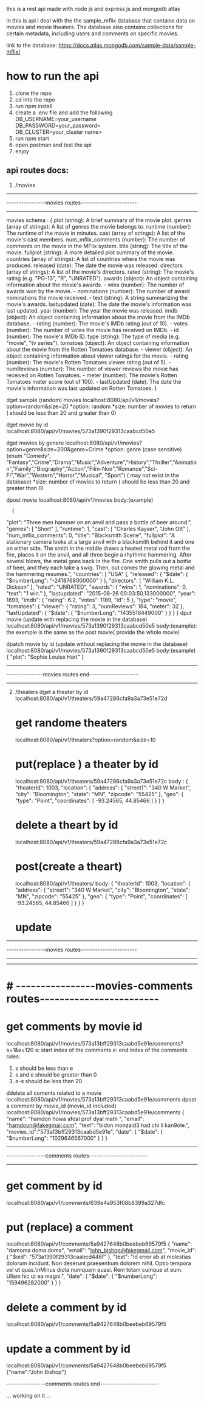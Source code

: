 this is a rest api made with node js and express js and mongodb atlas

in this is api i deal with the the sample_mflix database that contains data on movies and movie theaters. The database also contains collections for certain metadata, including users and comments on specific movies.

link to the database: https://docs.atlas.mongodb.com/sample-data/sample-mflix/

# how to run the api

1. clone the repo
2. cd into the repo
3. run npm install
4. create a .env file and add the following<br/>
   DB_USERNAME=your_username<br/>
   DB_PASSWORD=your_password><br/>
   DB_CLUSTER=your_cluster name><br/>
5. run npm start
6. open postman and test the api
7. enjoy

## api routes docs:

1. /movies

---

----------------movies routes-----------------------

---

movies schema :
{
plot (string): A brief summary of the movie plot.
genres (array of strings): A list of genres the movie belongs to.
runtime (number): The runtime of the movie in minutes.
cast (array of strings): A list of the movie's cast members.
num_mflix_comments (number): The number of comments on the movie in the MFlix system.
title (string): The title of the movie.
fullplot (string): A more detailed plot summary of the movie.
countries (array of strings): A list of countries where the movie was produced.
released (date): The date the movie was released.
directors (array of strings): A list of the movie's directors.
rated (string): The movie's rating (e.g. "PG-13", "R", "UNRATED").
awards (object): An object containing information about the movie's awards. - wins (number): The number of awards won by the movie. - nominations (number): The number of award nominations the movie received. - text (string): A string summarizing the movie's awards.
lastupdated (date): The date the movie's information was last updated.
year (number): The year the movie was released.
imdb (object): An object containing information about the movie from the IMDb database. - rating (number): The movie's IMDb rating (out of 10). - votes (number): The number of votes the movie has received on IMDb. - id (number): The movie's IMDb ID.
type (string): The type of media (e.g. "movie", "tv series").
tomatoes (object): An object containing information about the movie from the Rotten Tomatoes database. - viewer (object): An object containing information about viewer ratings for the movie. - rating (number): The movie's Rotten Tomatoes viewer rating (out of 5). - numReviews (number): The number of viewer reviews the movie has received on Rotten Tomatoes. - meter (number): The movie's Rotten Tomatoes meter score (out of 100). - lastUpdated (date): The date the movie's information was last updated on Rotten Tomatoes.
}

dget sample (random) movies
localhost:8080/api/v1/movies?option=random&size=20
*option: random
*size: number of movies to return ( should be less than 20 and greater than 0)

dget movie by id
localhost:8080/api/v1/movies/573a1390f29313caabcd50e5

dget movies by genere
localhost:8080/api/v1/movies?option=genre&size=200&genre=Crime
*option: genre (case sensitive) (enum "Comedy", "Fantasy","Crime","Drama","Music","Adventure","History","Thriller","Animation","Family","Biography","Action","Film-Noir","Romance","Sci-Fi","War","Western","Horror","Musical", "Sport") ( may not exist in the database)
*size: number of movies to return ( should be less than 20 and greater than 0)

dpost movie
localhost:8080/api/v1/movies
body:(example)

      {

"plot": "Three men hammer on an anvil and pass a bottle of beer around.",
"genres": [
"Short"
],
"runtime": 1,
"cast": [
"Charles Kayser",
"John Ott"
],
"num_mflix_comments": 0,
"title": "Blacksmith Scene",
"fullplot": "A stationary camera looks at a large anvil with a blacksmith behind it and one on either side. The smith in the middle draws a heated metal rod from the fire, places it on the anvil, and all three begin a rhythmic hammering. After several blows, the metal goes back in the fire. One smith pulls out a bottle of beer, and they each take a swig. Then, out comes the glowing metal and the hammering resumes.",
"countries": [
"USA"
],
"released": {
"$date": {
      "$numberLong": "-2418768000000"
}
},
"directors": [
"William K.L. Dickson"
],
"rated": "UNRATED",
"awards": {
"wins": 1,
"nominations": 0,
"text": "1 win."
},
"lastupdated": "2015-08-26 00:03:50.133000000",
"year": 1893,
"imdb": {
"rating": 6.2,
"votes": 1189,
"id": 5
},
"type": "movie",
"tomatoes": {
"viewer": {
"rating": 3,
"numReviews": 184,
"meter": 32
},
"lastUpdated": {
"$date": {
        "$numberLong": "1435516449000"
}
}
}
}
dput movie (update with replacing the movie in the database)
localhost:8080/api/v1/movies/573a1390f29313caabcd50e5
body:(example): the exemple is the same as the post movie( provide the whole movie)

dpatch movie by id (update without replacing the movie in the database)
localhost:8080/api/v1/movies/573a1390f29313caabcd50e5
body:(example)
{
"plot": "Sophie Louise Hart"
}

---

---------------movies routes end--------------------

---

2. /theaters
   dget a theater by id
   localhost:8080/api/v1/theaters/59a47286cfa9a3a73e51e72d

   # get randome theaters

   localhost:8080/api/v1/theaters?option=random&size=10

   # put(replace ) a theater by id

   localhost:8080/api/v1/theaters/59a47286cfa9a3a73e51e72c
   body :
   {
   "theaterId": 1003,
   "location": {
   "address": {
   "street1": "340 W Market",
   "city": "Bloomington",
   "state": "MN",
   "zipcode": "55425"
   },
   "geo": {
   "type": "Point",
   "coordinates": [
   -93.24565,
   44.85466
   ]
   }
   }
   }

   # delete a theart by id

   localhost:8080/api/v1/theaters/59a47286cfa9a3a73e51e72c

   # post(create a theart)

   localhost:8080/api/v1/theaters/
   body:
   {
   "theaterId": 1003,
   "location": {
   "address": {
   "street1": "340 W Market",
   "city": "Bloomington",
   "state": "MN",
   "zipcode": "55425"
   },
   "geo": {
   "type": "Point",
   "coordinates": [
   -93.24565,
   44.85466
   ]
   }
   }
   }

   # update

---

----------------movies routes-----------------------

---

---

# # ----------------movies-comments routes------------------------

# get comments by movie id

localhost:8080/api/v1/movies/573a13bff29313caabd5e91e/comments?s=1&e=120
s: start index of the comments
e: end index of the comments
rules:

1. s should be less than e
2. s and e should be greater than 0
3. e-s should be less than 20

ddelete all coments related to a movie
localhost:8080/api/v1/movies/573a13bff29313caabd5e91e/comments
dpost a comment by movie_id (movie_id included)
localhost:8080/api/v1/movies/573a13bff29313caabd5e91e/comments
{
"name": "hamdon howa afdal prof dyal math ",
"email": "hamdoun@fakegmail.com",
"text": "bidon monzaid3 had chi li kan9ole.",
"movies_id":"573a13bff29313caabd5e91e",
"date": {
"$date": {
      "$numberLong": "1029646567000"
}
}
}

---

----------------comments routes------------------------

---

# get comment by id

localhost:8080/api/v1/comments/639e4a953f08b8399a327dfc

# put (replace) a comment

localhost:8080/api/v1/comments/5a9427648b0beebeb69579f5
{
"name": "damoma doma doma",
"email": "john_bishop@fakegmail.com",
"movie_id": {
"$oid": "573a1390f29313caabcd446f"
  },
  "text": "Id error ab at molestias dolorum incidunt. Non deserunt praesentium dolorem nihil. Optio tempora vel ut quas.\nMinus dicta numquam quasi. Rem totam cumque at eum. Ullam hic ut ea magni.",
  "date": {
    "$date": {
"$numberLong": "159496282000"
}
}
}

# delete a comment by id

localhost:8080/api/v1/comments/5a9427648b0beebeb69579f5

# update a comment by id

localhost:8080/api/v1/comments/5a9427648b0beebeb69579f5
{"name":"John Bishop"}

----------------comments routes end------------------------

... working on it ...
